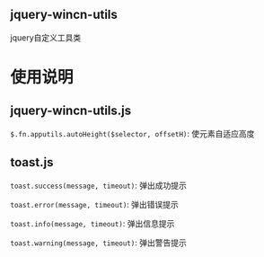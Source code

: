 jquery-wincn-utils
----
jquery自定义工具类

# 使用说明
## jquery-wincn-utils.js
`$.fn.apputils.autoHeight($selector, offsetH)`: 使元素自适应高度

## toast.js
`toast.success(message, timeout)`: 弹出成功提示

`toast.error(message, timeout)`: 弹出错误提示

`toast.info(message, timeout)`: 弹出信息提示

`toast.warning(message, timeout)`: 弹出警告提示
